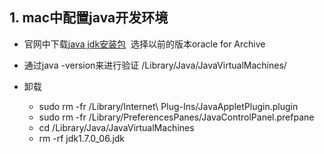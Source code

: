 ## 1. mac中配置java开发环境
* 官网中下载[java jdk安装包](http://www.oracle.com/technetwork/java/javase/archive-139210.html)
  选择以前的版本oracle for Archive
* 通过java -version来进行验证
/Library/Java/JavaVirtualMachines/

* 卸载
    * sudo rm -fr /Library/Internet\ Plug-Ins/JavaAppletPlugin.plugin
    * sudo rm -fr /Library/PreferencesPanes/JavaControlPanel.prefpane
    * cd /Library/Java/JavaVirtualMachines
    * rm -rf jdk1.7.0_06.jdk
